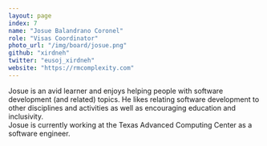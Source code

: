 ```yaml
---
layout: page
index: 7
name: "Josue Balandrano Coronel"
role: "Visas Coordinator"
photo_url: "/img/board/josue.png"
github: "xirdneh"
twitter: "eusoj_xirdneh"
website: "https://rmcomplexity.com"
---
```


Josue is an avid learner and enjoys helping people with software development (and related) topics. He likes relating software development to other disciplines and activities as well as encouraging education and inclusivity.<br>Josue is currently working at the Texas Advanced Computing Center as a software engineer.
